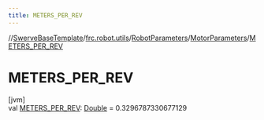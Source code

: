 ```yaml
---
title: METERS_PER_REV
---
```

//[SwerveBaseTemplate](../../../../index.html)/[frc.robot.utils](../../index.html)/[RobotParameters](../index.html)/[MotorParameters](index.html)/[METERS_PER_REV](-m-e-t-e-r-s_-p-e-r_-r-e-v.html)



# METERS_PER_REV



[jvm]\
val [METERS_PER_REV](-m-e-t-e-r-s_-p-e-r_-r-e-v.html): [Double](https://kotlinlang.org/api/latest/jvm/stdlib/kotlin/-double/index.html) = 0.3296787330677129





